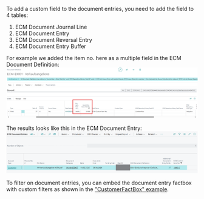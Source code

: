 To add a custom field to the document entries, you need to add the field to 4 tables:

1. ECM Document Journal Line
2. ECM Document Entry
3. ECM Document Reversal Entry
4. ECM Document Entry Buffer

For example we added the item no. here as a multiple field in the ECM Document Definition:
![Setup Line](./Setup.png)

The results looks like this in the ECM Document Entry:
![ECM Document Entry](./Result.png)

To filter on document entries, you can embed the document entry factbox with custom filters as shown in the ["CustomerFactBox" example](/CustomerFactBox/readme.md).